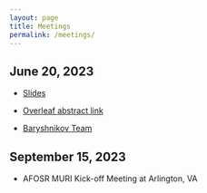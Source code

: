 ```yaml
---
layout: page
title: Meetings
permalink: /meetings/
---
```


## June 20, 2023

* [Slides](../files/MURI0623.pdf)

* [Overleaf abstract link](https://www.overleaf.com/2334758638grmdwgxtptqy)

* [Baryshnikov Team](../files/yuliy.pdf)

## September 15, 2023

* AFOSR MURI Kick-off Meeting at Arlington, VA


